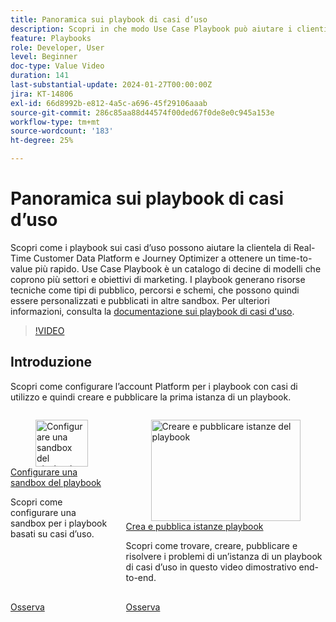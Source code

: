 ```yaml
---
title: Panoramica sui playbook di casi d’uso
description: Scopri in che modo Use Case Playbook può aiutare i clienti di Real-Time Customer Data Platform e Journey Optimizer a ottenere un time-to-value più rapido.
feature: Playbooks
role: Developer, User
level: Beginner
doc-type: Value Video
duration: 141
last-substantial-update: 2024-01-27T00:00:00Z
jira: KT-14806
exl-id: 66d8992b-e812-4a5c-a696-45f29106aaab
source-git-commit: 286c85aa88d44574f00ded67f0de8e0c945a153e
workflow-type: tm+mt
source-wordcount: '183'
ht-degree: 25%

---
```


# Panoramica sui playbook di casi d’uso

Scopri come i playbook sui casi d’uso possono aiutare la clientela di Real-Time Customer Data Platform e Journey Optimizer a ottenere un time-to-value più rapido. Use Case Playbook è un catalogo di decine di modelli che coprono più settori e obiettivi di marketing. I playbook generano risorse tecniche come tipi di pubblico, percorsi e schemi, che possono quindi essere personalizzati e pubblicati in altre sandbox. Per ulteriori informazioni, consulta la [documentazione sui playbook di casi d&#39;uso](https://experienceleague.adobe.com/docs/experience-platform/use-case-playbooks/playbooks/overview.html?lang=it).

>[!VIDEO](https://video.tv.adobe.com/v/3426896/?learn=on&enablevpops)

## Introduzione

Scopri come configurare l’account Platform per i playbook con casi di utilizzo e quindi creare e pubblicare la prima istanza di un playbook.

<!-- CARDS
* configure-a-playbook-sandbox.md
* create-and-publish-a-playbook-instance.md
-->
<!-- START CARDS HTML - DO NOT MODIFY BY HAND -->
<div class="columns">
    <div class="column is-half-tablet is-half-desktop is-one-third-widescreen" aria-label="Configure a playbook sandbox">
        <div class="card" style="height: 100%; display: flex; flex-direction: column; height: 100%;">
            <div class="card-image">
                <figure class="image x-is-16by9">
                    <a href="configure-a-playbook-sandbox.md" title="Configurare una sandbox del playbook" target="_blank" rel="referrer">
                        <img class="is-bordered-r-small" src="https://video.tv.adobe.com/v/3426987/?format=jpeg&nocache=1739379898120" alt="Configurare una sandbox del playbook"
                             style="width: 100%; aspect-ratio: 16 / 9; object-fit: cover; overflow: hidden; display: block; margin: auto;">
                    </a>
                </figure>
            </div>
            <div class="card-content is-padded-small" style="display: flex; flex-direction: column; flex-grow: 1; justify-content: space-between;">
                <div class="top-card-content">
                    <p class="headline is-size-6 has-text-weight-bold">
                        <a href="configure-a-playbook-sandbox.md" target="_blank" rel="referrer" title="Configurare una sandbox del playbook">Configurare una sandbox del playbook</a>
                    </p>
                    <p class="is-size-6">Scopri come configurare una sandbox per i playbook basati su casi d’uso.</p>
                </div>
                <a href="configure-a-playbook-sandbox.md" target="_blank" rel="referrer" class="spectrum-Button spectrum-Button--outline spectrum-Button--primary spectrum-Button--sizeM" style="align-self: flex-start; margin-top: 1rem;">
                    <span class="spectrum-Button-label has-no-wrap has-text-weight-bold">Osserva</span>
                </a>
            </div>
        </div>
    </div>
    <div class="column is-half-tablet is-half-desktop is-one-third-widescreen" aria-label="Create and publish playbook instances">
        <div class="card" style="height: 100%; display: flex; flex-direction: column; height: 100%;">
            <div class="card-image">
                <figure class="image x-is-16by9">
                    <a href="create-and-publish-a-playbook-instance.md" title="Creare e pubblicare istanze del playbook" target="_blank" rel="referrer">
                        <img class="is-bordered-r-small" src="https://video.tv.adobe.com/v/3427058/?format=jpeg&nocache=1739379898133" alt="Creare e pubblicare istanze del playbook"
                             style="width: 100%; aspect-ratio: 16 / 9; object-fit: cover; overflow: hidden; display: block; margin: auto;">
                    </a>
                </figure>
            </div>
            <div class="card-content is-padded-small" style="display: flex; flex-direction: column; flex-grow: 1; justify-content: space-between;">
                <div class="top-card-content">
                    <p class="headline is-size-6 has-text-weight-bold">
                        <a href="create-and-publish-a-playbook-instance.md" target="_blank" rel="referrer" title="Creare e pubblicare istanze del playbook">Crea e pubblica istanze playbook</a>
                    </p>
                    <p class="is-size-6">Scopri come trovare, creare, pubblicare e risolvere i problemi di un’istanza di un playbook di casi d’uso in questo video dimostrativo end-to-end.</p>
                </div>
                <a href="create-and-publish-a-playbook-instance.md" target="_blank" rel="referrer" class="spectrum-Button spectrum-Button--outline spectrum-Button--primary spectrum-Button--sizeM" style="align-self: flex-start; margin-top: 1rem;">
                    <span class="spectrum-Button-label has-no-wrap has-text-weight-bold">Osserva</span>
                </a>
            </div>
        </div>
    </div>
</div>
<!-- END CARDS HTML - DO NOT MODIFY BY HAND -->